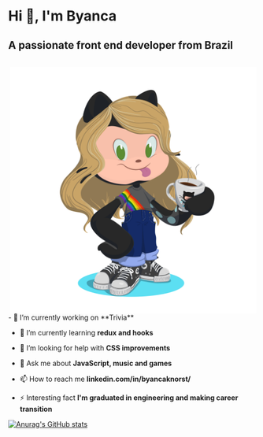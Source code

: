 # Hi 👋, I'm Byanca
## A passionate front end developer from Brazil
######
<img src="octocat-1656794221254.png" width="500px" align="right"/>
- 🔭 I’m currently working on **Trivia**

- 🌱 I’m currently learning **redux and hooks**

- 🤝 I’m looking for help with **CSS improvements**

- 💬 Ask me about **JavaScript, music and games**

- 📫 How to reach me **linkedin.com/in/byancaknorst/**

- ⚡ Interesting fact **I'm graduated in engineering and making career transition**

[![Anurag's GitHub stats](https://github-readme-stats.vercel.app/api?username=byancaknorst&count_private=true&show_icons=true&theme=dracula)](https://github.com/byancaknorst) 
